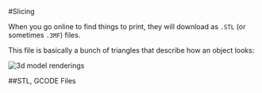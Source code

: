 #Slicing

When you go online to find things to print, they will download as `.STL` (or sometimes `.3MF`) files. 

This file is basically a bunch of triangles that describe how an object looks:

![3d model renderings](images/slicing_model.jpg)

##STL, GCODE Files